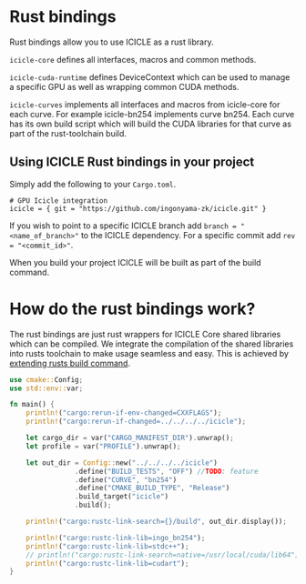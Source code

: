 # Rust bindings

Rust bindings allow you to use ICICLE as a rust library.

`icicle-core` defines all interfaces, macros and common methods.

`icicle-cuda-runtime` defines DeviceContext which can be used to manage a specific GPU as well as wrapping common CUDA methods.

`icicle-curves` implements all interfaces and macros from icicle-core for each curve. For example icicle-bn254 implements curve bn254. Each curve has its own build script which will build the CUDA libraries for that curve as part of the rust-toolchain build.

## Using ICICLE Rust bindings in your project

Simply add the following to your `Cargo.toml`.

```
# GPU Icicle integration
icicle = { git = "https://github.com/ingonyama-zk/icicle.git" }
```

If you wish to point to a specific ICICLE branch add `branch = "<name_of_branch>"` to the ICICLE dependency.
For a specific commit add `rev = "<commit_id>"`.

When you build your project ICICLE will be built as part of the build command.


# How do the rust bindings work?

The rust bindings are just rust wrappers for ICICLE Core shared libraries which can be compiled. We integrate the compilation of the shared libraries into rusts toolchain to make usage seamless and easy. This is achieved by [extending rusts build command](https://github.com/ingonyama-zk/icicle/blob/main/wrappers/rust/icicle-curves/icicle-bn254/build.rs).


```rust
use cmake::Config;
use std::env::var;

fn main() {
    println!("cargo:rerun-if-env-changed=CXXFLAGS");
    println!("cargo:rerun-if-changed=../../../../icicle");

    let cargo_dir = var("CARGO_MANIFEST_DIR").unwrap();
    let profile = var("PROFILE").unwrap();

    let out_dir = Config::new("../../../../icicle")
                .define("BUILD_TESTS", "OFF") //TODO: feature
                .define("CURVE", "bn254")
                .define("CMAKE_BUILD_TYPE", "Release")
                .build_target("icicle")
                .build();

    println!("cargo:rustc-link-search={}/build", out_dir.display());

    println!("cargo:rustc-link-lib=ingo_bn254");
    println!("cargo:rustc-link-lib=stdc++");
    // println!("cargo:rustc-link-search=native=/usr/local/cuda/lib64");
    println!("cargo:rustc-link-lib=cudart");
}
```
